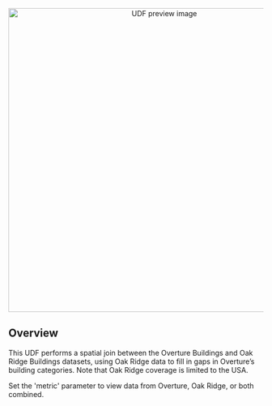 <!--fused:preview-->
<p align="center"><img src="https://fused-magic.s3.us-west-2.amazonaws.com/thumbnails/udfs-staging/portland.png" width="600" alt="UDF preview image"></p>

<!--fused:readme-->
## Overview

This UDF performs a spatial join between the Overture Buildings and Oak Ridge Buildings datasets, using Oak Ridge data to fill in gaps in Overture’s building categories. Note that Oak Ridge coverage is limited to the USA.

Set the 'metric' parameter to view data from Overture, Oak Ridge, or both combined.
